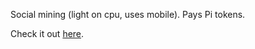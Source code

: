 Social mining (light on cpu, uses mobile). Pays Pi tokens.

Check it out [here](https://minepi.com/Jnxpriv).

